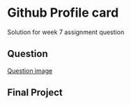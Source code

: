 # Github Profile card

Solution for week 7 assignment question 
 
## Question
[Question image](src/assets/question.png)

## Final Project

